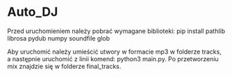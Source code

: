 # Auto_DJ
Przed uruchomieniem należy pobrać wymagane biblioteki: pip install pathlib librosa pydub numpy soundfile glob

Aby uruchomić należy umieścić utwory w formacie mp3 w folderze tracks, a następnie uruchomić z linii komend: python3 main.py. 
Po przetworzeniu mix znajdzie się w folderze final_tracks.
